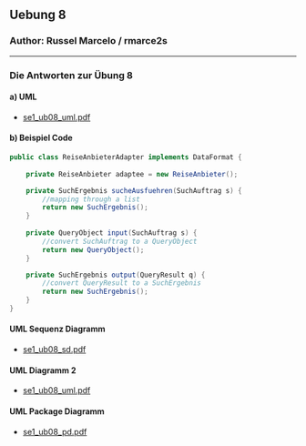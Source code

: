 ## Uebung 8

### Author: Russel Marcelo / rmarce2s

---

### Die Antworten zur Übung 8

#### a) UML

- [se1_ub08_uml.pdf](docs/se1_ub08_uml.pdf)

#### b) Beispiel Code

```java
public class ReiseAnbieterAdapter implements DataFormat {
		
    private ReiseAnbieter adaptee = new ReiseAnbieter();

    private SuchErgebnis sucheAusfuehren(SuchAuftrag s) {
        //mapping through a list
        return new SuchErgebnis();
    }
		
    private QueryObject input(SuchAuftrag s) {
        //convert SuchAuftrag to a QueryObject
        return new QueryObject();
    }

    private SuchErgebnis output(QueryResult q) {
        //convert QueryResult to a SuchErgebnis
        return new SuchErgebnis();
    }
}
```

#### UML Sequenz Diagramm

- [se1_ub08_sd.pdf](docs/se1_ub08_sd.pdf)

#### UML Diagramm 2

- [se1_ub08_uml.pdf](docs/se1_ub08_uml2.pdf)

#### UML Package Diagramm

- [se1_ub08_pd.pdf](docs/se1_ub08_pd.pdf)